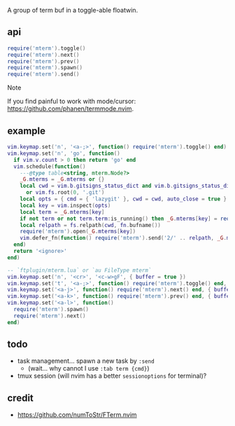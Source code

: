 A group of term buf in a toggle-able floatwin.

## api
```lua
require('mterm').toggle()
require('mterm').next()
require('mterm').prev()
require('mterm').spawn()
require('mterm').send()
```

> [!NOTE]
> If you find painful to work with mode/cursor: https://github.com/phanen/termmode.nvim.

## example

```lua
vim.keymap.set('n', '<a-;>', function() require('mterm').toggle() end)
vim.keymap.set('n', 'go', function()
  if vim.v.count > 0 then return 'go' end
  vim.schedule(function()
    ---@type table<string, mterm.Node?>
    _G.mterms = _G.mterms or {}
    local cwd = vim.b.gitsigns_status_dict and vim.b.gitsigns_status_dict.root
      or vim.fs.root(0, '.git')
    local opts = { cmd = { 'lazygit' }, cwd = cwd, auto_close = true }
    local key = vim.inspect(opts)
    local term = _G.mterms[key]
    if not term or not term.term:is_running() then _G.mterms[key] = require('mterm').spawn(opts) end
    local relpath = fs.relpath(cwd, fn.bufname())
    require('mterm').open(_G.mterms[key])
    vim.defer_fn(function() require('mterm').send('2/' .. relpath, _G.mterms[key]) end, 100)
  end)
  return '<ignore>'
end)

-- `ftplugin/mterm.lua` or `au FileType mterm`
vim.keymap.set('n', '<cr>', '<c-w>gF', { buffer = true })
vim.keymap.set('t', '<a-;>', function() require('mterm').toggle() end, { buffer = true })
vim.keymap.set('<a-j>', function() require('mterm').next() end, { buffer = true })
vim.keymap.set('<a-k>', function() require('mterm').prev() end, { buffer = true })
vim.keymap.set('<a-l>', function()
  require('mterm').spawn()
  require('mterm').next()
end)
```

## todo
* task management... spawn a new task by `:send`
  * (wait... why cannot I use `:tab term {cmd}`)
* tmux session (will nvim has a better `sessionoptions` for terminal)?

## credit
* https://github.com/numToStr/FTerm.nvim
